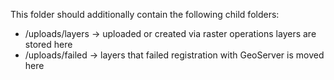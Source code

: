 This folder should additionally contain the following child folders:

- /uploads/layers → uploaded or created via raster operations layers are stored here
- /uploads/failed → layers that failed registration with GeoServer is moved here
